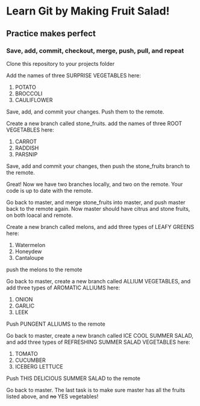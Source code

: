 # Learn Git by Making Fruit Salad!
## Practice makes perfect
### Save, add, commit, checkout, merge, push, pull, and repeat


Clone this repository to your projects folder


Add the names of three SURPRISE VEGETABLES here:

1. POTATO
2. BROCCOLI
3. CAULIFLOWER


Save, add, and commit your changes. Push them to the remote.


Create a new branch called stone_fruits.
add the names of three ROOT VEGETABLES here:

1. CARROT
2. RADDISH
3. PARSNIP


Save, add and commit your changes, then push the stone_fruits branch to the remote. 


Great! Now we have two branches locally, and two on the remote. Your code is up to date with the remote.


Go back to master, and merge stone_fruits into master, and push master back to the remote again. Now master should have citrus and stone fruits, on both loacal and remote.


Create a new branch called melons, and add three types of LEAFY GREENS here:

1. Watermelon
2. Honeydew
3. Cantaloupe


push the melons to the remote


Go back to master, create a new branch called ALLIUM VEGETABLES, and add three types of AROMATIC ALLIUMS here:

1. ONION
2. GARLIC
3. LEEK


Push PUNGENT ALLIUMS to the remote


Go back to master, create a new branch called ICE COOL SUMMER SALAD, and add three types of REFRESHING SUMMER SALAD VEGETABLES here:

1. TOMATO
2. CUCUMBER
3. ICEBERG LETTUCE


Push THIS DELICIOUS SUMMER SALAD to the remote


Go back to master. The last task is to make sure master has all the fruits listed above, and ~~no~~ YES vegetables!









